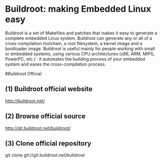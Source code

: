 Buildroot: making Embedded Linux easy
=========

Buildroot is a set of Makefiles and patches that makes it easy to generate a complete embedded Linux system. Buildroot can generate any or all of a cross-compilation toolchain, a root filesystem, a kernel image and a bootloader image. Buildroot is useful mainly for people working with small or embedded systems, using various CPU architectures (x86, ARM, MIPS, PowerPC, etc.) : it automates the building process of your embedded system and eases the cross-compilation process.

#Buildroot Official

## (1) Buildroot official website

http://buildroot.net/

## (2) Browse official source

http://git.buildroot.net/buildroot/

## (3) Clone official repository

git clone git://git.buildroot.net/buildroot

